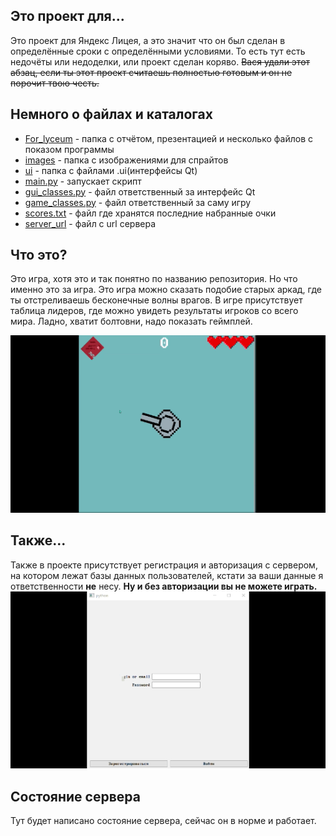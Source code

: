 ## Это проект для...
Это проект для Яндекс Лицея, а это значит что он был сделан в определённые сроки с определёнными условиями.
То есть тут есть недочёты или недоделки, или проект сделан коряво. ~~Вася удали этот абзац, если ты этот проект считаешь полностью готовым и он не порочит твою честь.~~ 

## Немного о файлах и каталогах
- [For_lyceum](https://github.com/Cynep-SU/Game/tree/master/For_lyceum) - папка с отчётом, презентацией и несколько файлов с показом программы
- [images](https://github.com/Cynep-SU/Game/tree/master/images) - папка с изображениями для спрайтов
- [ui](https://github.com/Cynep-SU/Game/tree/master/ui) - папка с файлами .ui(интерфейсы Qt)
- [main.py](https://github.com/Cynep-SU/Game/blob/master/main.py) - запускает скрипт 
- [gui_classes.py](https://github.com/Cynep-SU/Game/blob/master/gui_classes.py) - файл ответственный за интерфейс Qt
- [game_classes.py](https://github.com/Cynep-SU/Game/blob/master/game_classes.py) - файл ответственный за саму игру
- [scores.txt](https://github.com/Cynep-SU/Game/blob/master/scores.txt) - файл где хранятся последние набранные очки
- [server_url](https://github.com/Cynep-SU/Game/blob/master/server_url.txt) - файл с url сервера

## Что это?
Это игра, хотя это и так понятно по названию репозитория. Но что именно это за игра. Это игра можно сказать подобие старых аркад, где ты отстреливаешь бесконечные волны врагов. В игре присутствует таблица лидеров, где можно увидеть результаты игроков со всего мира.
Ладно, хватит болтовни, надо показать геймплей.

![](For_lyceum/Gameplay.gif)

## Также...
Также в проекте присутствует регистрация и авторизация с сервером, на котором лежат базы данных пользователей, кстати за ваши данные я ответственности **не** несу.
**Ну и без авторизации вы не можете играть.**
![](For_lyceum/reg.gif)


## Состояние сервера
Тут будет написано состояние сервера, сейчас он в норме и работает.
